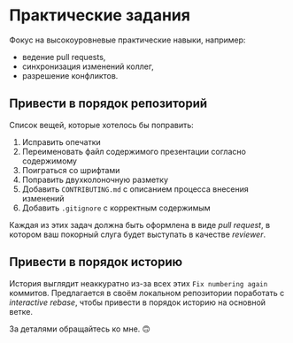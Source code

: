 # Практические задания

Фокус на высокоуровневые практические навыки, например:
* ведение pull requests,
* синхронизация изменений коллег,
* разрешение конфликтов.

## Привести в порядок репозиторий

Список вещей, которые хотелось бы поправить:

1. Исправить опечатки
2. Переименовать файл содержимого презентации согласно содержимому
3. Поиграться со шрифтами
4. Поправить двухколоночную разметку
5. Добавить `CONTRIBUTING.md` с описанием процесса внесения изменений
6. Добавить `.gitignore` с корректным содержимым

Каждая из этих задач должна быть оформлена в виде _pull request_, в котором ваш покорный слуга будет выступать в качестве _reviewer_.

## Привести в порядок историю

История выглядит неаккуратно из-за всех этих `Fix numbering again` коммитов. Предлагается в своём локальном репозитории поработать с _interactive rebase_, чтобы привести в порядок историю на основной ветке.

За деталями обращайтесь ко мне. 🙃
